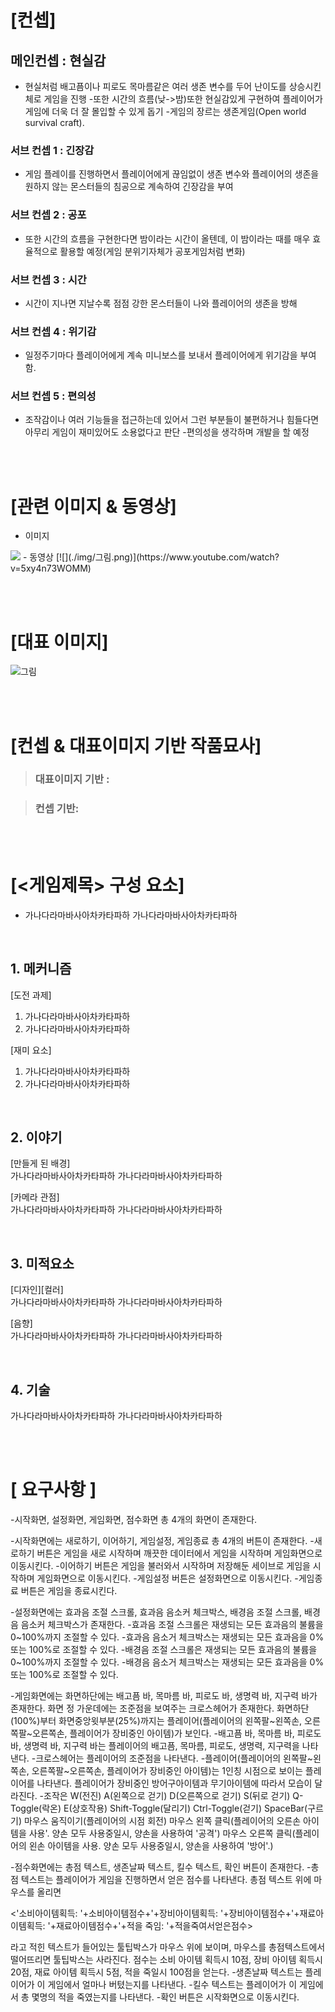 # [컨셉]
## 메인컨셉 : 현실감
- 현실처럼 배고픔이나 피로도 목마름같은 여러 생존 변수를 두어
난이도를 상승시킨체로 게임을 진행
-또한 시간의 흐름(낮->밤)또한 현실감있게 구현하여 플레이어가
게임에 더욱 더 잘 몰입할 수 있게 돕기
-게임의 장르는 생존게임(Open world survival craft).

### 서브 컨셉 1 : 긴장감
- 게임 플레이를 진행하면서 플레이어에게 끊임없이 생존 변수와
플레이어의 생존을 원하지 않는 몬스터들의 침공으로 계속하여
긴장감을 부여

### 서브 컨셉 2 : 공포
- 또한 시간의 흐름을 구현한다면 밤이라는 시간이 올텐데, 이
밤이라는 때를 매우 효율적으로 활용할 예정(게임 분위기자체가
공포게임처럼 변화)

### 서브 컨셉 3 : 시간
- 시간이 지나면 지날수록 점점 강한 몬스터들이 나와 플레이어의
생존을 방해

### 서브 컨셉 4 : 위기감
- 일정주기마다 플레이어에게 계속 미니보스를 보내서
플레이어에게 위기감을 부여함.

### 서브 컨셉 5 : 편의성
- 조작감이나 여러 기능들을 접근하는데 있어서 그런 부분들이
불편하거나 힘들다면 아무리 게임이 재미있어도 소용없다고
판단
-편의성을 생각하며 개발을 할 예정


<br><br>
# [관련 이미지 & 동영상]
- 이미지  
<img src="./img/관련이미지.jpg">
- 동영상
[![](./img/그림.png)](https://www.youtube.com/watch?v=5xy4n73WOMM)

<br><br>
# [대표 이미지]
![그림](./img/그림.png)

<br><br>
# [컨셉 & 대표이미지 기반 작품묘사]
> ### 대표이미지 기반 :

> ### 컨셉 기반:

<br><br>
# [<게임제목> 구성 요소]

- 가나다라마바사아차카타파하 가나다라마바사아차카타파하

<br>

## 1. 메커니즘

[도전 과제]
1) 가나다라마바사아차카타파하
2) 가나다라마바사아차카타파하

[재미 요소]
1) 가나다라마바사아차카타파하
2) 가나다라마바사아차카타파하

<br>

## 2. 이야기

[만들게 된 배경]  
가나다라마바사아차카타파하 가나다라마바사아차카타파하

[카메라 관점]  
가나다라마바사아차카타파하 가나다라마바사아차카타파하

<br>

## 3. 미적요소

[디자인][컬러]  
가나다라마바사아차카타파하 가나다라마바사아차카타파하

[음향]  
가나다라마바사아차카타파하 가나다라마바사아차카타파하
	
<br>

## 4. 기술  
가나다라마바사아차카타파하 가나다라마바사아차카타파하




<br><br>
# [ 요구사항 ]
-시작화면, 설정화면, 게임화면, 점수화면 총 4개의 화면이 존재한다.

-시작화면에는 새로하기, 이어하기, 게임설정, 게임종료 총 4개의 버튼이 존재한다.
-새로하기 버튼은 게임을 새로 시작하며 깨끗한 데이터에서 게임을 시작하며 게임화면으로 이동시킨다.
-이어하기 버튼은 게임을 불러와서 시작하며 저장해둔 세이브로 게임을 시작하며 게임화면으로 이동시킨다.
-게임설정 버튼은 설정화면으로 이동시킨다.
-게임종료 버튼은 게임을 종료시킨다.

-설정화면에는 효과음 조절 스크롤, 효과음 음소커 체크박스, 배경음 조절 스크롤, 배경음 음소커 체크박스가 존재한다.
-효과음 조절 스크롤은 재생되는 모든 효과음의 불륨을 0~100%까지 조절할 수 있다.
-효과음 음소거 체크박스는 재생되는 모든 효과음을 0% 또는 100%로 조절할 수 있다.
-배경음 조절 스크롤은 재생되는 모든 효과음의 불륨을 0~100%까지 조절할 수 있다.
-배경음 음소거 체크박스는 재생되는 모든 효과음을 0% 또는 100%로 조절할 수 있다.

-게임화면에는 화면하단에는 배고픔 바, 목마름 바, 피로도 바, 생명력 바, 지구력 바가 존재한다. 화면 정 가운데에는 조준점을 보여주는 크로스헤어가 존재한다. 화면하단(100%)부터 화면중앙윗부분(25%)까지는 플레이어(플레이어의 왼쪽팔~왼쪽손, 오른쪽팔~오른쪽손, 플레이어가 장비중인 아이템)가 보인다.
-배고픔 바, 목마름 바, 피로도 바, 생명력 바, 지구력 바는 플레이어의 배고픔, 목마름, 피로도, 생명력, 지구력을 나타낸다.
-크로스헤어는 플레이어의 조준점을 나타낸다.
-플레이어(플레이어의 왼쪽팔~왼쪽손, 오른쪽팔~오른쪽손, 플레이어가 장비중인 아이템)는 1인칭 시점으로 보이는 플레이어를 나타낸다. 플레이어가 장비중인 방어구아이템과 무기아이템에 따라서 모습이 달라진다.
-조작은 W(전진) A(왼쪽으로 걷기) D(오른쪽으로 걷기) S(뒤로 걷기) Q-Toggle(락온) E(상호작용) Shift-Toggle(달리기) Ctrl-Toggle(걷기) SpaceBar(구르기) 마우스 움직이기(플레이어의 시점 회전) 마우스 왼쪽 클릭(플레이어의 오른손 아이템을 사용'. 양손 모두 사용중일시, 양손을 사용하여 '공격') 마우스 오른쪽 클릭(플레이어의 왼손 아이템을 사용. 양손 모두 사용중일시, 양손을 사용하여 '방어'.)

-점수화면에는 총점 텍스트, 생존날짜 텍스트, 킬수 텍스트, 확인 버튼이 존재한다.
-총점 텍스트는 플레이어가 게임을 진행하면서 얻은 점수를 나타낸다. 총점 텍스트 위에 마우스를 올리면 

<'소비아이템획득: '+소비아이템점수+'+장비아이템획득: '+장비아이템점수+'+재료아이템획득: '+재료아이템점수+'+적을 죽임: '+적을죽여서얻은점수>

라고 적힌 텍스트가 들어있는 툴팁박스가 마우스 위에 보이며, 마우스를 총점텍스트에서 떨어뜨리면 툴팁박스는 사라진다. 점수는 소비 아이템 획득시 10점, 장비 아이템 획득시 20점, 재료 아이템 획득시 5점, 적을 죽일시 100점을 얻는다.
-생존날짜 텍스트는 플레이어가 이 게임에서 얼마나 버텼는지를 나타낸다.
-킬수 텍스트는 플레이어가 이 게임에서 총 몇명의 적을 죽였는지를 나타낸다.
-확인 버튼은 시작화면으로 이동시킨다.
